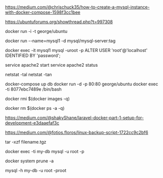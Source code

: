 <!-- MYSQL -->

https://medium.com/@chrischuck35/how-to-create-a-mysql-instance-with-docker-compose-1598f3cc1bee

<!-- BUILD ESSENCIAL -->

https://ubuntuforums.org/showthread.php?t=997308

<!-- RUN UBUNTU -->

docker run -i -t george/ubuntu

<!-- STARTING MYSQL SERVE INSTANCE -->

docker run --name=mysql1 -d mysql/mysql-server:tag

<!-- CHANGE MYSQL PASSWORD -->

docker exec -it mysql1 mysql -uroot -p
ALTER USER 'root'@'localhost' IDENTIFIED BY 'password';

service apache2 start
service apache2 status

netstat -tal
netstat -tan

docker-compose up db
docker run -d -p 80:80 george/ubuntu
docker exec -ti 8077ebc7489e /bin/bash

<!-- In order to delete all images, use the given command -->
docker rmi $(docker images -q)
<!-- In order to delete all containers, use the given command -->
docker rm $(docker ps -a -q)

https://medium.com/@shakyShane/laravel-docker-part-1-setup-for-development-e3daaefaf3c

<!-- BACKUP SCRIPT -->
https://medium.com/@fotios.floros/linux-backup-script-1722cc9c2bf6

<!-- OPEN TGZ -->
tar -xzf filename.tgz

<!-- ACESSAR MYSQL VIA TERMINAL -->
docker exec -ti my-db mysql -u root -p

<!-- REMOVE ALL IMAGE, CACHE, CONTAINERS, NETWORKS -->
docker system prune -a

<!-- CONECTANDO AO MYSQL DENTRO DO UBUNTU -->
mysql -h my-db -u root -proot